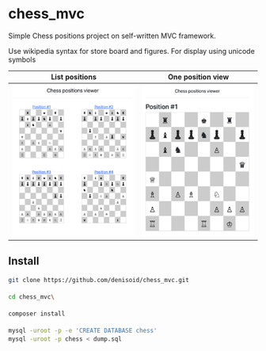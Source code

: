 # chess_mvc

Simple Chess positions project on self-written MVC framework.

Use wikipedia syntax for store board and figures. For display using unicode symbols

| List positions | One position view |
|--|--|
| ![List positions](./docs/index.png) | ![One position view](./docs/view.png) |

## Install

```bash
git clone https://github.com/denisoid/chess_mvc.git

cd chess_mvc\

composer install

mysql -uroot -p -e 'CREATE DATABASE chess'
mysql -uroot -p chess < dump.sql

```

